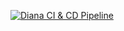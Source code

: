 [![Diana CI & CD Pipeline](https://github.com/louissullivan4/diana/actions/workflows/ci.yml/badge.svg?branch=main)](https://github.com/louissullivan4/diana/actions/workflows/ci.yml)
